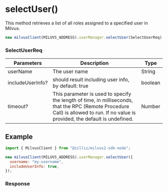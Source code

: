 # selectUser()

This method retrieves a list of all roles assigned to a specified user in Milvus.

```javascript
new milvusClient(MILUVS_ADDRESS).userManager.selectUser(SelectUserReq);
```

### SelectUserReq

| Parameters       | Description                                                                            | Type    |
| ---------------- | -------------------------------------------------------------------------------------- | ------- |
| userName         | The user name                                                                          | String  |
| includeUserInfo? | should result including user info, by default: true                                    | boolean |
| timeout?         | This parameter is used to specify the length of time, in milliseconds, that the RPC (Remote Procedure Call) is allowed to run. If no value is provided, the default is undefined. | Number  |

## Example

```javascript
import { MilvusClient } from "@zilliz/milvus2-sdk-node";

new milvusClient(MILUVS_ADDRESS).userManager.selectUser({
  username: "my-username",
  includeUserInfo: true,
});
```

### Response
